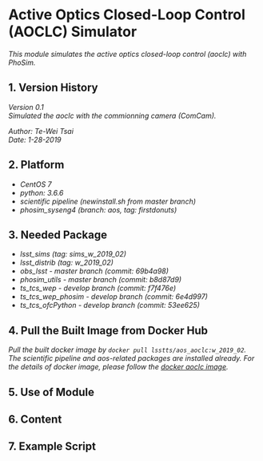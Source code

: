 # Active Optics Closed-Loop Control (AOCLC) Simulator

*This module simulates the active optics closed-loop control (aoclc) with PhoSim.*

## 1. Version History

*Version 0.1*
<br/>
*Simulated the aoclc with the commionning camera (ComCam).*
<br/>

*Author: Te-Wei Tsai*
<br/>
*Date: 1-28-2019*

## 2. Platform

- *CentOS 7*
- *python: 3.6.6*
- *scientific pipeline (newinstall.sh from master branch)*
- *phosim_syseng4 (branch: aos, tag: firstdonuts)*

## 3. Needed Package

- *lsst_sims (tag: sims_w_2019_02)*
- *lsst_distrib (tag: w_2019_02)*
- *obs_lsst - master branch (commit: 69b4a98)*
- *phosim_utils - master branch (commit: b8d87d9)*
- *ts_tcs_wep - develop branch (commit: f7f476e)*
- *ts_tcs_wep_phosim - develop branch (commit: 6e4d997)*
- *ts_tcs_ofcPython - develop branch (commit: 53ee625)*

## 4. Pull the Built Image from Docker Hub

*Pull the built docker image by `docker pull lsstts/aos_aoclc:w_2019_02`. The scientific pipeline and aos-related packages are installed already. For the details of docker image, please follow the [docker aoclc image](https://hub.docker.com/r/lsstts/aos_aoclc).*

## 5. Use of Module


## 6. Content


## 7. Example Script